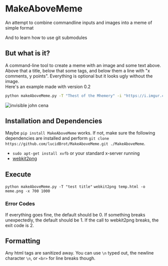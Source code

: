 # MakeAboveMeme
An attempt to combine commandline inputs and images into a meme of simple format

And to learn how to use git submodules
## But what is it?
A command-line tool to create a meme with an image and some text above. Above that a title, below that some tags, and below them a line with "x comments, y points". Everything is optional but it looks ugly without the image.  
Here's an example made with version 0.2
```bash
python makeAboveMeme.py -T "Thest of the Mhemery" -i "https://i.imgur.com/Y3w71er.jpg" --tag "global warming" --tag "earth chan" --tag "tags are traps" --tag "What the fuck" -c "other" -p 3
```
![invisible john cena](./docs/meme.png)

## Installation and Dependencies
Maybe `pip install MakeAboveMeme` works. If not, make sure the following dependencies are installed and perform `git clone https://github.com/lucidBrot/MakeAboveMeme.git ./MakeAboveMeme`.

* `sudo apt-get install xvfb` or your standard x-server running
* [webkit2png](https://stackoverflow.com/a/48537053/2550406)

## Execute
`python makeAboveMeme.py -T "test title"`
`webkit2png temp.html -o meme.png -x 700 1000`

### Error Codes
If everything goes fine, the default should be 0.
If something breaks unexpectedly, the default should be 1.
If the call to webkit2png breaks, the exit code is 2.

## Formatting
Any html tags are sanitized away. You can use `\n` typed out, the newline character `\n`, or `<br>` for line breaks though.
